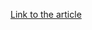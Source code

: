 [Link to the article](https://www.forbes.com/sites/zakdoffman/2019/08/16/dangerous-new-android-trojan-hides-from-malware-researchers-and-taunts-them-on-twitter/#1563fef26d9c)
